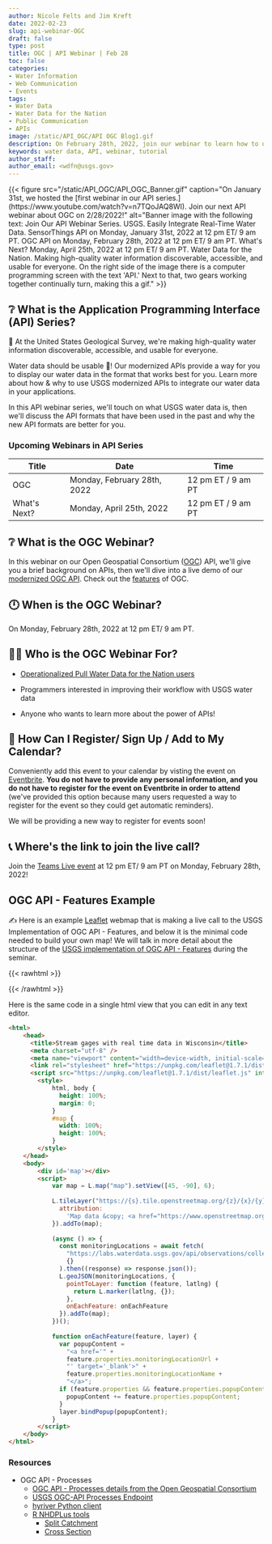 ```yaml
---
author: Nicole Felts and Jim Kreft
date: 2022-02-23
slug: api-webinar-OGC
draft: false
type: post
title: OGC | API Webinar | Feb 28
toc: false
categories: 
- Water Information
- Web Communication
- Events
tags:
- Water Data
- Water Data for the Nation
- Public Communication
- APIs
image: /static/API_OGC/API OGC Blog1.gif
description: On February 28th, 2022, join our webinar to learn how to use USGS Application Programming Interfaces to serve your unique water data display needs.
keywords: water data, API, webinar, tutorial
author_staff: 
author_email: <wdfn@usgs.gov>
---
```


<div class="grid-row">
{{< figure src="/static/API_OGC/API_OGC_Banner.gif" caption="On January 31st, we hosted the [first webinar in our API series.](https://www.youtube.com/watch?v=n7TQoJAQ8WI). Join our next API webinar about OGC on 2/28/2022!" alt="Banner image with the following text: Join Our API Webinar Series. USGS. Easily Integrate Real-Time Water Data. SensorThings API on Monday, January 31st, 2022 at 12 pm ET/ 9 am PT. OGC API on Monday, February 28th, 2022 at 12 pm ET/ 9 am PT. What's Next? Monday, April 25th, 2022 at 12 pm ET/ 9 am PT. Water Data for the Nation. Making high-quality water information discoverable, accessible, and usable for everyone. On the right side of the image there is a computer programming screen with the text 'API.' Next to that, two gears working together continually turn, making this a gif." >}}
</div>

## ❔ What is the Application Programming Interface (API) Series?
🙌 At the United States Geological Survey, we're making high-quality water information discoverable, accessible, and usable for everyone.

Water data should be usable 🦾! Our modernized APIs provide a way for you to display our water data in the format that works best for you. Learn more about how & why to use USGS modernized APIs to integrate our water data in your applications.

In this API webinar series, we'll touch on what USGS water data is, then we'll discuss the API formats that have been used in the past and why the new API formats are better for you.

### Upcoming Webinars in API Series
| Title | Date | Time |
|------|----------|-------|
OGC | Monday, February 28th, 2022 | 12 pm ET / 9 am PT
What's Next? | Monday, April 25th, 2022 | 12 pm ET / 9 am PT

## ❔ What is the OGC Webinar?
In this webinar on our Open Geospatial Consortium ([OGC](https://ogcapi.ogc.org/)) API, we'll give you a brief background on APIs, then we'll dive into a live demo of our [modernized OGC API](https://labs.waterdata.usgs.gov/api/observations/swagger-ui/index.html?url=/api/observations/v3/api-docs#/Observations%20-%20OGC%20api). Check out the [features](https://ogcapi.ogc.org/features/) of OGC.

## 🕛 When is the OGC Webinar?
On Monday, February 28th, 2022 at 12 pm ET/ 9 am PT.


## 👩‍💻 Who is the OGC Webinar For?
- [Operationalized Pull Water Data for the Nation users](https://waterdata.usgs.gov/blog/user_operational_pull/)

- Programmers interested in improving their workflow with USGS water data

- Anyone who wants to learn more about the power of APIs!


## 📆 How Can I Register/ Sign Up / Add to My Calendar?
Conveniently add this event to your calendar by visting the event on [Eventbrite](https://www.eventbrite.com/e/ogc-apis-easily-integrate-real-time-water-data-tickets-252218772137?aff=ebdsoporgprofile). <b>You do not have to provide any personal information, and you do not have to register for the event on Eventbrite in order to attend</b> (we've provided this option because many users requested a way to register for the event so they could get automatic reminders).
  
We will be providing a new way to register for events soon!

## 📞 Where's the link to join the live call?
Join the [Teams Live event](https://teams.microsoft.com/l/meetup-join/19%3ameeting_NDQ5NzE2ZTYtNDg0ZS00MjI2LWFhMDAtYWU1YzIxYzE3OTA0%40thread.v2/0?context=%7b%22Tid%22%3a%220693b5ba-4b18-4d7b-9341-f32f400a5494%22%2c%22Oid%22%3a%2274c01c76-7d2c-4555-94ec-9e22ecb44037%22%2c%22IsBroadcastMeeting%22%3atrue%7d&btype=a&role=a) at 12 pm ET/ 9 am PT on Monday, February 28th, 2022!

## OGC API - Features Example

✍ Here is an example [Leaflet](https://leafletjs.com/) webmap that is making a live call to the USGS Implementation of OGC API - Features, and below it is the minimal code needed to build your own map! We will talk in more detail about the structure of the [USGS implementation of OGC API - Features](https://labs.waterdata.usgs.gov/api/observations/swagger-ui/index.html?url=/api/observations/v3/api-docs#/Observations%20-%20OGC%20api) during the seminar.

{{< rawhtml >}}
<link rel="stylesheet" href="https://unpkg.com/leaflet@1.7.1/dist/leaflet.css" integrity="sha512-xodZBNTC5n17Xt2atTPuE1HxjVMSvLVW9ocqUKLsCC5CXdbqCmblAshOMAS6/keqq/sMZMZ19scR4PsZChSR7A==" crossorigin=""/>
<script src="https://unpkg.com/leaflet@1.7.1/dist/leaflet.js" integrity="sha512-XQoYMqMTK8LvdxXYG3nZ448hOEQiglfqkJs1NOQV44cWnUrBc8PkAOcXy20w0vlaXaVUearIOBhiXZ5V3ynxwA==" crossorigin=""></script>
<div id='map'></div>
<script> 

    var map = L.map("map").setView([45, -90], 6);

    L.tileLayer("https://{s}.tile.openstreetmap.org/{z}/{x}/{y}.png", {
      attribution:
        'Map data &copy; <a href="https://www.openstreetmap.org/copyright">OpenStreetMap</a> contributors, '
    }).addTo(map);

    (async () => {
      const monitoringLocations = await fetch(
        "https://labs.waterdata.usgs.gov/api/observations/collections/RTS/items?stateFIPS=US%3A55&monitoringLocationType=Stream&active=true&f=json&limit=1000",
        {}
      ).then((response) => response.json());
      L.geoJSON(monitoringLocations, {
        pointToLayer: function (feature, latlng) {
          return L.marker(latlng, {});
        },
        onEachFeature: onEachFeature
      }).addTo(map);
    })();

    function onEachFeature(feature, layer) {
      var popupContent =
        "<a href='" +
        feature.properties.monitoringLocationUrl +
        "' target='_blank'>" +
        feature.properties.monitoringLocationName +
        "</a>";
      if (feature.properties && feature.properties.popupContent) {
        popupContent += feature.properties.popupContent;
      }
      layer.bindPopup(popupContent);
    }
</script>
{{< /rawhtml >}}

Here is the same code in a single html view that you can edit in any text editor.

```html
<html>
    <head>
      <title>Stream gages with real time data in Wisconsin</title>
      <meta charset="utf-8" />
      <meta name="viewport" content="width=device-width, initial-scale=1.0">
      <link rel="stylesheet" href="https://unpkg.com/leaflet@1.7.1/dist/leaflet.css" integrity="sha512-xodZBNTC5n17Xt2atTPuE1HxjVMSvLVW9ocqUKLsCC5CXdbqCmblAshOMAS6/keqq/sMZMZ19scR4PsZChSR7A==" crossorigin=""/>
      <script src="https://unpkg.com/leaflet@1.7.1/dist/leaflet.js" integrity="sha512-XQoYMqMTK8LvdxXYG3nZ448hOEQiglfqkJs1NOQV44cWnUrBc8PkAOcXy20w0vlaXaVUearIOBhiXZ5V3ynxwA==" crossorigin=""></script>
        <style>
            html, body {
              height: 100%;
              margin: 0;
            }
            #map {
              width: 100%;
              height: 100%;
            }
        </style>
    </head>
    <body>
        <div id='map'></div>
        <script>
            var map = L.map("map").setView([45, -90], 6);
        
            L.tileLayer("https://{s}.tile.openstreetmap.org/{z}/{x}/{y}.png", {
              attribution:
                'Map data &copy; <a href="https://www.openstreetmap.org/copyright">OpenStreetMap</a> contributors, '
            }).addTo(map);
        
            (async () => {
              const monitoringLocations = await fetch(
                "https://labs.waterdata.usgs.gov/api/observations/collections/RTS/items?stateFIPS=US%3A55&monitoringLocationType=Stream&active=true&f=json&limit=1000",
                {}
              ).then((response) => response.json());
              L.geoJSON(monitoringLocations, {
                pointToLayer: function (feature, latlng) {
                  return L.marker(latlng, {});
                },
                onEachFeature: onEachFeature
              }).addTo(map);
            })();
        
            function onEachFeature(feature, layer) {
              var popupContent =
                "<a href='" +
                feature.properties.monitoringLocationUrl +
                "' target='_blank'>" +
                feature.properties.monitoringLocationName +
                "</a>";
              if (feature.properties && feature.properties.popupContent) {
                popupContent += feature.properties.popupContent;
              }
              layer.bindPopup(popupContent);
            }
        </script>
    </body>
</html>
```
### Resources

- OGC API - Processes
    - [OGC API - Processes details from the Open Geospatial Consortium](https://ogcapi.ogc.org/processes/)
    - [USGS OGC-API Processes Endpoint](https://labs.waterdata.usgs.gov/api/nldi/pygeoapi/processes?f=html)
    - [hyriver Python client](https://hyriver.readthedocs.io/en/latest/notebooks/pygeoapi.html)
    - [R NHDPLus tools](https://usgs-r.github.io/nhdplusTools/)
        - [Split Catchment](https://usgs-r.github.io/nhdplusTools/reference/get_split_catchment.html)
        - [Cross Section](https://usgs-r.github.io/nhdplusTools/reference/get_xs_points.html)

